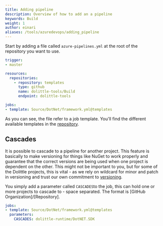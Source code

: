 ```yaml
---
title: Adding pipeline
description: Overview of how to add an a pipeline
keywords: Build
weight: 1
author: einari
aliases: /tools/azuredevops/adding_pipeline
---
```

Start by adding a file called `azure-pipelines.yml` at the root of the
repository you want to use.

```yaml
trigger:
- master

resources:
  repositories:
    - repository: templates
      type: github
      name: dolittle-tools/Build
      endpoint: dolittle-tools

jobs:
- template: Source/DotNet/framework.yml@templates
```

As you can see, the file refer to a job template. You'll find the different
available templates in the [repository](https://github.com/dolittle-tools/Build).

## Cascades

It is possible to cascade to a pipeline for another project. This feature is
basically to make versioning for things like NuGet to work properly and guarantee
that the correct versions are being used when one project is dependent on the other.
This might not be important to you, but for some of the Dolittle projects, this is
vital - as we rely on wildcard for minor and patch in versioning and trust our own
commitment to [versioning](https://dolittle.io/contributing/guidelines/versioning/).

You simply add a parameter called `CASCADES`to the job, this can hold one or more
projects to cascade to - space separated. The format is [GitHub Organization]/[Repository].

```yaml
jobs:
- template: Source/DotNet/framework.yml@templates
  parameters:
    CASCADES: dolittle-runtime/DotNET.SDK
```
